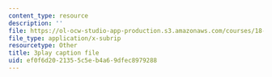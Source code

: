 ```yaml
---
content_type: resource
description: ''
file: https://ol-ocw-studio-app-production.s3.amazonaws.com/courses/18-06sc-linear-algebra-fall-2011/ef0f6d2021355c5eb4a69dfec8979288_wuyAeWE3iIM.vtt
file_type: application/x-subrip
resourcetype: Other
title: 3play caption file
uid: ef0f6d20-2135-5c5e-b4a6-9dfec8979288
---
```

